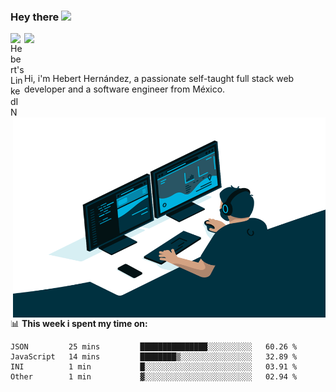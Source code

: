 ### Hey there <img src="https://media.giphy.com/media/hvRJCLFzcasrR4ia7z/giphy.gif" width="25px">
<a href="https://www.linkedin.com/in/evertcode/" target="_blank">
  <img align="left" alt="Hebert's LinkedIN" width="22px" src="https://raw.githubusercontent.com/peterthehan/peterthehan/master/assets/linkedin.svg" />
</a>

![](https://visitor-badge.glitch.me/badge?page_id=evertcode.evertcode)

<br />

Hi, i'm Hebert Hernández, a passionate self-taught full stack web developer and a software engineer from México.

<img align="right" alt="GIF" src="https://github.com/evertcode/evertcode/blob/master/code.gif?raw=true" width="500" height="320" />

📊 **This week i spent my time on:**

<!--START_SECTION:waka-->

```text
JSON         25 mins         ███████████████░░░░░░░░░░   60.26 %
JavaScript   14 mins         ████████▒░░░░░░░░░░░░░░░░   32.89 %
INI          1 min           █░░░░░░░░░░░░░░░░░░░░░░░░   03.91 %
Other        1 min           ▓░░░░░░░░░░░░░░░░░░░░░░░░   02.94 %
```

<!--END_SECTION:waka-->
